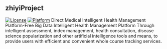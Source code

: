 ## zhiyiProject
[![License](https://img.shields.io/cocoapods/l/ZJAttributedText.svg?style=flat)](https://cocoapods.org/pods/ZJAttributedText)
[![Platform](https://img.shields.io/cocoapods/p/ZJAttributedText.svg?style=flat)](https://cocoapods.org/pods/ZJAttributedText)
Direct Medical Intelligent Health Management Platform-Free Big Data Intelligent Health Management Platform
Through intelligent assessment, index management, health consultation, disease science popularization and other artificial intelligence tools and means, to provide users with efficient and convenient whole course tracking services.

